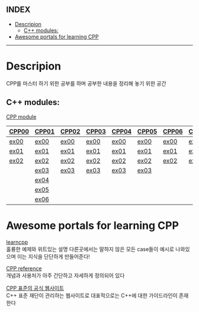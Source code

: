 ## INDEX

- [Descripion](#descripion)
	- [C++ modules:](#c-modules)
- [Awesome portals for learning CPP](#awesome-portals-for-learning-cpp)
---

# Descripion

CPP를 마스터 하기 위한 공부를 하며 공부한 내용을 정리해 놓기 위한 공간   

## C++ modules:

[CPP module](https://github.com/KenWR/CppStudy/tree/master/CPP_modules)

[CPP00](https://github.com/KenWR/CppStudy/tree/master/CPP_modules/cpp00) | [CPP01](https://github.com/KenWR/CppStudy/tree/master/CPP_modules/cpp01) | [CPP02](https://github.com/KenWR/CppStudy/tree/master/CPP_modules/cpp02) | [CPP03](https://github.com/KenWR/CppStudy/tree/master/CPP_modules/cpp03) | [CPP04](https://github.com/KenWR/CppStudy/tree/master/CPP_modules/cpp04) | [CPP05](https://github.com/KenWR/CppStudy/tree/master/CPP_modules/cpp05) | [CPP06](https://github.com/KenWR/CppStudy/tree/master/CPP_modules/cpp06) | [CPP07](https://github.com/KenWR/CppStudy/tree/master/CPP_modules/cpp07) | [CPP08](https://github.com/KenWR/CppStudy/tree/master/CPP_modules/cpp08) | [CPP09](https://github.com/KenWR/CppStudy/tree/master/CPP_modules/cpp09) |
-------------|-------------|-------------|-------------|-------------|-------------|-------------|-------------|-------------|-------------|
[ex00](https://github.com/KenWR/CppStudy/tree/master/CPP_modules/cpp00/ex00) | [ex00](https://github.com/KenWR/CppStudy/tree/master/CPP_modules/cpp01/ex00) | [ex00](https://github.com/KenWR/CppStudy/tree/master/CPP_modules/cpp02/ex00) | [ex00](https://github.com/KenWR/CppStudy/tree/master/CPP_modules/cpp03/ex00) | [ex00](https://github.com/KenWR/CppStudy/tree/master/CPP_modules/cpp04/ex00) | [ex00](https://github.com/KenWR/CppStudy/tree/master/CPP_modules/cpp05/ex00) | [ex00](https://github.com/KenWR/CppStudy/tree/master/CPP_modules/cpp06/ex00) | [ex00](https://github.com/KenWR/CppStudy/tree/master/CPP_modules/cpp07/ex00) | [ex00](https://github.com/KenWR/CppStudy/tree/master/CPP_modules/cpp08/ex00) | [ex00](https://github.com/KenWR/CppStudy/tree/master/CPP_modules/cpp09/ex00) |
[ex01](https://github.com/KenWR/CppStudy/tree/master/CPP_modules/cpp00/ex01) | [ex01](https://github.com/KenWR/CppStudy/tree/master/CPP_modules/cpp01/ex01) | [ex01](https://github.com/KenWR/CppStudy/tree/master/CPP_modules/cpp02/ex01) | [ex01](https://github.com/KenWR/CppStudy/tree/master/CPP_modules/cpp03/ex01) | [ex01](https://github.com/KenWR/CppStudy/tree/master/CPP_modules/cpp04/ex01) | [ex01](https://github.com/KenWR/CppStudy/tree/master/CPP_modules/cpp05/ex01) | [ex01](https://github.com/KenWR/CppStudy/tree/master/CPP_modules/cpp06/ex01) | [ex01](https://github.com/KenWR/CppStudy/tree/master/CPP_modules/cpp07/ex01) | [ex01](https://github.com/KenWR/CppStudy/tree/master/CPP_modules/cpp08/ex01) | [ex01](https://github.com/KenWR/CppStudy/tree/master/CPP_modules/cpp09/ex01) |
[ex02](https://github.com/KenWR/CppStudy/tree/master/CPP_modules/cpp00/ex02) | [ex02](https://github.com/KenWR/CppStudy/tree/master/CPP_modules/cpp01/ex02) | [ex02](https://github.com/KenWR/CppStudy/tree/master/CPP_modules/cpp02/ex02) | [ex02](https://github.com/KenWR/CppStudy/tree/master/CPP_modules/cpp03/ex02) | [ex02](https://github.com/KenWR/CppStudy/tree/master/CPP_modules/cpp04/ex02) | [ex02](https://github.com/KenWR/CppStudy/tree/master/CPP_modules/cpp05/ex02) | [ex02](https://github.com/KenWR/CppStudy/tree/master/CPP_modules/cpp06/ex02) | [ex02](https://github.com/KenWR/CppStudy/tree/master/CPP_modules/cpp07/ex02) | [ex02](https://github.com/KenWR/CppStudy/tree/master/CPP_modules/cpp08/ex02) | [ex02](https://github.com/KenWR/CppStudy/tree/master/CPP_modules/cpp09/ex02) |
| | [ex03](https://github.com/KenWR/CppStudy/tree/master/CPP_modules/cpp01/ex03) | [ex03](https://github.com/KenWR/CppStudy/tree/master/CPP_modules/cpp02/ex03) | [ex03](https://github.com/KenWR/CppStudy/tree/master/CPP_modules/cpp03/ex03) | [ex03](https://github.com/KenWR/CppStudy/tree/master/CPP_modules/cpp04/ex03) | [ex03](https://github.com/KenWR/CppStudy/tree/master/CPP_modules/cpp05/ex03) | | | | |
| | [ex04](https://github.com/KenWR/CppStudy/tree/master/CPP_modules/cpp01/ex04) | | | | | | | | |
| | [ex05](https://github.com/KenWR/CppStudy/tree/master/CPP_modules/cpp01/ex05) | | | | | | | | |
| | [ex06](https://github.com/KenWR/CppStudy/tree/master/CPP_modules/cpp01/ex06) | | | | | | | | |


# Awesome portals for learning CPP

[learncpp](https://www.learncpp.com/)   
훌륭한 예제와 위트있는 설명 다른곳에서는 말하지 않은 모든 case들이 예시로 나와있으며 이는 지식을 단단하게 만들어준다!   

[CPP reference](https://en.cppreference.com/w/)   
개념과 사용처가 아주 간단하고 자세하게 정의되어 있다    

[CPP 표준의 공식 웹사이트](https://isocpp.org/)   
C++ 표준 재단이 관리하는 웹사이트로 대표적으로는 C++에 대한 가이드라인이 존재한다   
